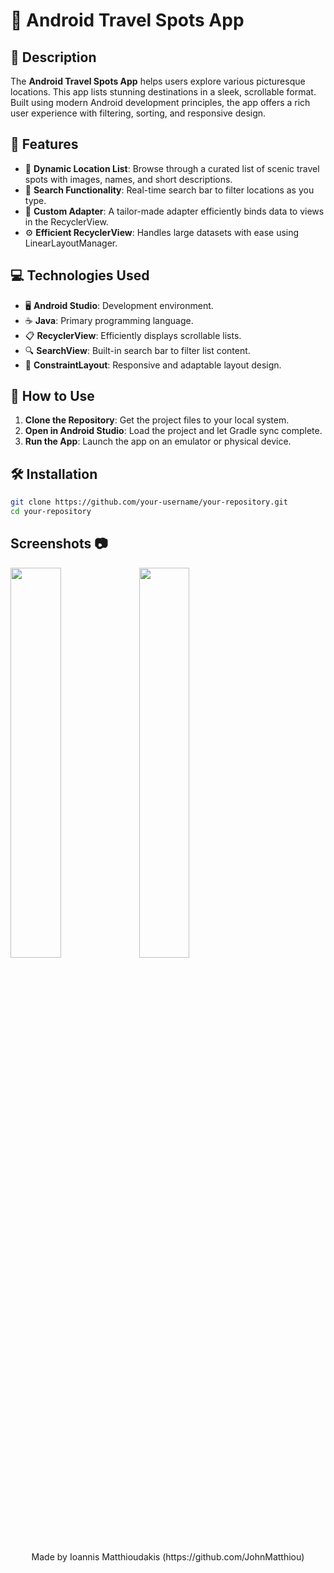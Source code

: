 # 📍 Android Travel Spots App

## 📝 Description  
The **Android Travel Spots App** helps users explore various picturesque locations. This app lists stunning destinations in a sleek, scrollable format. Built using modern Android development principles, the app offers a rich user experience with filtering, sorting, and responsive design.

## 🌟 Features  
- 🧭 **Dynamic Location List**: Browse through a curated list of scenic travel spots with images, names, and short descriptions.  
- 🔎 **Search Functionality**: Real-time search bar to filter locations as you type.  
- 🧩 **Custom Adapter**: A tailor-made adapter efficiently binds data to views in the RecyclerView.   
- ⚙️ **Efficient RecyclerView**: Handles large datasets with ease using LinearLayoutManager.

## 💻 Technologies Used  
- 🖥️ **Android Studio**: Development environment.  
- ☕ **Java**: Primary programming language.  
- 📋 **RecyclerView**: Efficiently displays scrollable lists.  
- 🔍 **SearchView**: Built-in search bar to filter list content.  
- 📐 **ConstraintLayout**: Responsive and adaptable layout design.  

## 🚀 How to Use  
1. **Clone the Repository**: Get the project files to your local system.  
2. **Open in Android Studio**: Load the project and let Gradle sync complete.  
3. **Run the App**: Launch the app on an emulator or physical device.  

## 🛠 Installation  
```bash
git clone https://github.com/your-username/your-repository.git
cd your-repository
```

## Screenshots 📷
<p>
  <img src="https://github.com/user-attachments/assets/20d1266c-18ce-419d-a1a3-d21d3f080482"  width="40%" />
  <img src="https://github.com/user-attachments/assets/4739faae-84b3-41f9-96f2-8483704865a2"  width="40%" />
</p>

<p align="center">
  Made by Ioannis Matthioudakis (https://github.com/JohnMatthiou)
</p>
